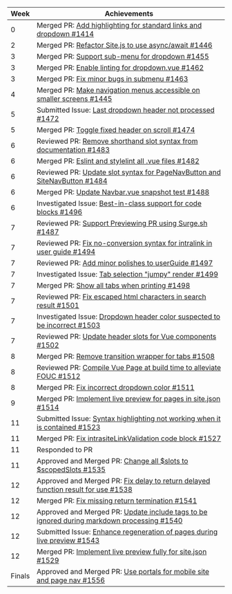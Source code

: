 Week | Achievements
---- | ------------
0 | Merged PR: [Add highlighting for standard links and dropdown #1414](https://github.com/MarkBind/markbind/pull/1414)
2 | Merged PR: [Refactor Site.js to use async/await #1446](https://github.com/MarkBind/markbind/pull/1446)
3 | Merged PR: [Support sub-menu for dropdown #1455](https://github.com/MarkBind/markbind/pull/1455)
3 | Merged PR: [Enable linting for dropdown.vue #1462](https://github.com/MarkBind/markbind/pull/1462)
3 | Merged PR: [Fix minor bugs in submenu #1463](https://github.com/MarkBind/markbind/pull/1463)
4 | Merged PR: [Make navigation menus accessible on smaller screens #1445](https://github.com/MarkBind/markbind/pull/1445)
5 | Submitted Issue: [Last dropdown header not processed #1472](https://github.com/MarkBind/markbind/issues/1472)
5 | Merged PR: [Toggle fixed header on scroll #1474](https://github.com/MarkBind/markbind/pull/1474)
6 | Reviewed PR: [Remove shorthand slot syntax from documentation #1483](https://github.com/MarkBind/markbind/pull/1483)
6 | Merged PR: [Eslint and stylelint all .vue files #1482](https://github.com/MarkBind/markbind/pull/1482)
6 | Reviewed PR: [Update slot syntax for PageNavButton and SiteNavButton #1484](https://github.com/MarkBind/markbind/pull/1484)
6 | Merged PR: [Update Navbar.vue snapshot test #1488](https://github.com/MarkBind/markbind/pull/1488)
6 | Investigated Issue: [Best-in-class support for code blocks #1496](https://github.com/MarkBind/markbind/issues/1496)
7 | Reviewed PR: [Support Previewing PR using Surge.sh #1487](https://github.com/MarkBind/markbind/pull/1487)
7 | Reviewed PR: [Fix no-conversion syntax for intralink in user guide #1494](https://github.com/MarkBind/markbind/pull/1494)
7 | Reviewed PR: [Add minor polishes to userGuide #1497](https://github.com/MarkBind/markbind/pull/1497)
7 | Investigated Issue: [Tab selection "jumpy" render #1499](https://github.com/MarkBind/markbind/issues/1499)
7 | Merged PR: [Show all tabs when printing #1498](https://github.com/MarkBind/markbind/pull/1498)
7 | Reviewed PR: [Fix escaped html characters in search result #1501](https://github.com/MarkBind/markbind/pull/1501)
7 | Investigated Issue: [Dropdown header color suspected to be incorrect #1503](https://github.com/MarkBind/markbind/issues/1503)
7 | Reviewed PR: [Update header slots for Vue components #1502](https://github.com/MarkBind/markbind/pull/1502)
8 | Merged PR: [Remove transition wrapper for tabs #1508](https://github.com/MarkBind/markbind/pull/1508)
8 | Reviewed PR: [Compile Vue Page at build time to alleviate FOUC #1512](https://github.com/MarkBind/markbind/pull/1512)
8 | Merged PR: [Fix incorrect dropdown color #1511](https://github.com/MarkBind/markbind/pull/1511)
9 | Merged PR: [Implement live preview for pages in site.json #1514](https://github.com/MarkBind/markbind/pull/1514)
11 | Submitted Issue: [Syntax highlighting not working when it is contained #1523](https://github.com/MarkBind/markbind/issues/1523)
11 | Merged PR: [Fix intrasiteLinkValidation code block #1527](https://github.com/MarkBind/markbind/pull/1527)
11 | Responded to PR | [SSR to resolve FOUC #1534](https://github.com/MarkBind/markbind/pull/1534)
11 | Approved and Merged PR: [Change all $slots to $scopedSlots #1535](https://github.com/MarkBind/markbind/pull/1535)
12 | Approved and Merged PR: [Fix delay to return delayed function result for use #1538](https://github.com/MarkBind/markbind/pull/1538)
12 | Merged PR: [Fix missing return termination #1541](https://github.com/MarkBind/markbind/pull/1541)
12 | Approved and Merged PR: [Update include tags to be ignored during markdown processing #1540](https://github.com/MarkBind/markbind/pull/1540)
12 | Submitted Issue: [Enhance regeneration of pages during live preview #1543](https://github.com/MarkBind/markbind/issues/1543)
12 | Merged PR: [Implement live preview fully for site.json #1529](https://github.com/MarkBind/markbind/pull/1529)
Finals | Approved and Merged PR: [Use portals for mobile site and page nav #1556](https://github.com/MarkBind/markbind/pull/1556)